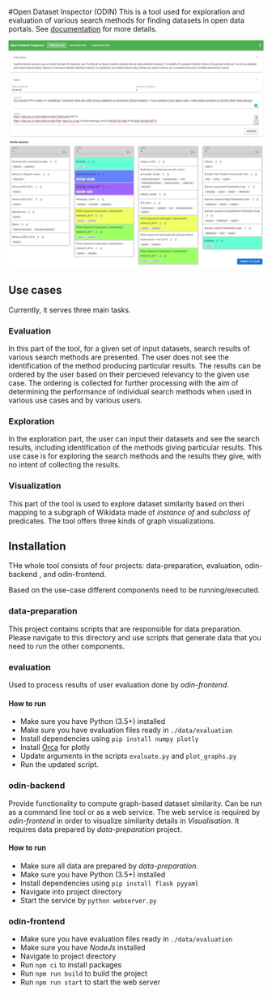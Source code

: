 #Open Dataset Inspector (ODIN)
This is a tool used for exploration and evaluation of various search methods for finding datasets in open data portals.
See [documentation](documentation) for more details.

![Evaluation in ODIN](documentation/images/evaluation-screenshot.png)

## Use cases
Currently, it serves three main tasks.

### Evaluation
In this part of the tool, for a given set of input datasets, search results of various search methods are presented.
The user does not see the identification of the method producing particular results.
The results can be ordered by the user based on their percieved relevancy to the given use case.
The ordering is collected for further processing with the aim of determining the performance of individual search methods when used in various use cases and by various users.

### Exploration
In the exploration part, the user can input their datasets and see the search results, including identification of the methods giving particular results.
This use case is for exploring the search methods and the results they give, with no intent of collecting the results.

### Visualization
This part of the tool is used to explore dataset similarity based on theri mapping to a subgraph of Wikidata made of *instance of* and *subclass of* predicates.
The tool offers three kinds of graph visualizations. 

## Installation
THe whole tool consists of four projects: data-preparation, evaluation,
odin-backend , and odin-frontend.

Based on the use-case different components need to be running/executed. 
 
### data-preparation
This project contains scripts that are responsible for data preparation.
Please navigate to this directory and use scripts that generate data that 
you need to run the other components.

### evaluation
Used to process results of user evaluation done by *odin-frontend*.

#### How to run
 * Make sure you have Python (3.5+) installed
 * Make sure you have evaluation files ready in ```./data/evaluation```
 * Install dependencies using 
    ```pip install numpy plotly```
 * Install [Orca](https://github.com/plotly/orca) for plotly
 * Update arguments in the scripts ```evaluate.py``` and ```plot_graphs.py```
 * Run the updated script.

### odin-backend
Provide functionality to compute graph-based dataset similarity. Can be run
as a command line tool or as a web service. The web service is required 
by *odin-frontend* in order to visualize similarity details in *Visualisation*.
It requires data prepared by *data-preparation* project.

#### How to run
 * Make sure all data are prepared by *data-preparation*.
 * Make sure you have Python (3.5+) installed
 * Install dependencies using 
 ```pip install flask pyyaml```   
 * Navigate into project directory
 * Start the service by 
 ```python webserver.py```

### odin-frontend
 * Make sure you have evaluation files ready in ```./data/evaluation```
 * Make sure you have *NodeJs* installed
 * Navigate to project directory
 * Run ```npm ci``` to install packages
 * Run ```npm run build``` to build the project
 * Run ```npm run start``` to start the web server
 
 